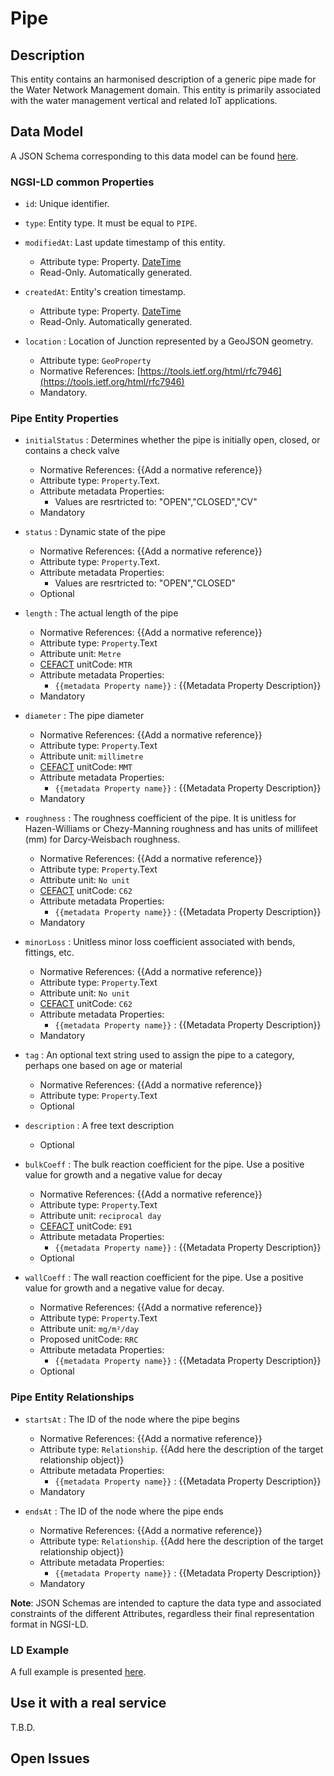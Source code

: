 # Pipe

## Description
This entity contains an harmonised description of a generic pipe made for the Water Network Management domain. This entity is primarily associated with the water management vertical and related IoT applications. 


## Data Model

A JSON Schema corresponding to this data model can be found [here](../schema.json).

### NGSI-LD common Properties
-   `id`: Unique identifier.

-   `type`: Entity type. It must be equal to `PIPE`.

-   `modifiedAt`: Last update timestamp of this
    entity.

    -   Attribute type: Property. [DateTime](https://schema.org/DateTime)
    -   Read-Only. Automatically generated.

-   `createdAt`: Entity's creation timestamp.

    -   Attribute type: Property. [DateTime](https://schema.org/DateTime)
    -   Read-Only. Automatically generated.

-   `location` : Location of Junction represented by a GeoJSON geometry.

    -   Attribute type: `GeoProperty`
    -   Normative References:
        [https://tools.ietf.org/html/rfc7946](https://tools.ietf.org/html/rfc7946)
    -   Mandatory.


### Pipe Entity Properties

-   `initialStatus` : Determines whether the pipe is initially open, closed, or contains a check valve
    -   Normative References: {{Add a normative reference}}
    -   Attribute type: `Property`.Text.
    -   Attribute metadata Properties:
        -   Values are resrtricted to: "OPEN","CLOSED","CV"
    -   Mandatory

-   `status` : Dynamic state of the pipe
    -   Normative References: {{Add a normative reference}}
    -   Attribute type: `Property`.Text.
    -   Attribute metadata Properties:
        -   Values are resrtricted to: "OPEN","CLOSED"
    -   Optional

-   `length` : The actual length of the pipe
    -   Normative References: {{Add a normative reference}}
    -   Attribute type: `Property`.Text
    -   Attribute unit: `Metre`
    -   [CEFACT](https://www.unece.org/cefact.html) unitCode: `MTR`
    -   Attribute metadata Properties:
        -   `{{metadata Property name}}` : {{Metadata Property Description}}
    -   Mandatory

-   `diameter` : The pipe diameter
    -   Normative References: {{Add a normative reference}}
    -   Attribute type: `Property`.Text
    -   Attribute unit: `millimetre`
    -   [CEFACT](https://www.unece.org/cefact.html) unitCode: `MMT`
    -   Attribute metadata Properties:
        -   `{{metadata Property name}}` : {{Metadata Property Description}}
    -   Mandatory

-   `roughness` : The roughness coefficient of the pipe. It is unitless for Hazen-Williams or Chezy-Manning roughness and has units of millifeet (mm) for Darcy-Weisbach roughness.
    -   Normative References: {{Add a normative reference}}
    -   Attribute type: `Property`.Text
    -  Attribute unit: `No unit`
    -   [CEFACT](https://www.unece.org/cefact.html) unitCode: `C62`
    -   Attribute metadata Properties:
        -   `{{metadata Property name}}` : {{Metadata Property Description}}
    -   Mandatory

-   `minorLoss` : Unitless minor loss coefficient associated with bends, fittings, etc.
    -   Normative References: {{Add a normative reference}}
    -   Attribute type: `Property`.Text
    -   Attribute unit: `No unit`
    -   [CEFACT](https://www.unece.org/cefact.html) unitCode: `C62`
    -   Attribute metadata Properties:
        -   `{{metadata Property name}}` : {{Metadata Property Description}}
    -   Mandatory

-   `tag` : An optional text string used to assign the pipe to a category, perhaps one based on age or material
    -   Normative References: {{Add a normative reference}}
    -   Attribute type: `Property`.Text
    -   Optional

-   `description` : A free text description
    -   Optional

-   `bulkCoeff` : The bulk reaction coefficient for the pipe. Use a positive value for growth and a negative value for decay
    -   Normative References: {{Add a normative reference}}
    -   Attribute type: `Property`.Text
    -   Attribute unit: `reciprocal day`
    -   [CEFACT](https://www.unece.org/cefact.html) unitCode: `E91`
    -   Attribute metadata Properties:
        -   `{{metadata Property name}}` : {{Metadata Property Description}}
    -   Optional

-   `wallCoeff` : The wall reaction coefficient for the pipe. Use a positive value for growth and a negative value for decay.
    -   Normative References: {{Add a normative reference}}
    -   Attribute type: `Property`.Text
    -   Attribute unit: `mg/m²/day`
    -   Proposed unitCode: `RRC`
    -   Attribute metadata Properties:
        -   `{{metadata Property name}}` : {{Metadata Property Description}}
    -   Optional


### Pipe Entity Relationships

-   `startsAt` : The ID of the node where the pipe begins

    -   Normative References: {{Add a normative reference}}
    -   Attribute type: `Relationship`.
        {{Add here the description of the target relationship object}}
    -   Attribute metadata Properties:
        -   `{{metadata Property name}}` : {{Metadata Property Description}}
    -   Mandatory

-   `endsAt` : The ID of the node where the pipe ends

    -   Normative References: {{Add a normative reference}}
    -   Attribute type: `Relationship`.
        {{Add here the description of the target relationship object}}
    -   Attribute metadata Properties:
        -   `{{metadata Property name}}` : {{Metadata Property Description}}
    -   Mandatory

**Note**: JSON Schemas are intended to capture the data type and associated
constraints of the different Attributes, regardless their final representation
format in NGSI-LD.

### LD Example

A full example is presented [here](../example-normalized-ld.jsonld).

## Use it with a real service

T.B.D.

## Open Issues
